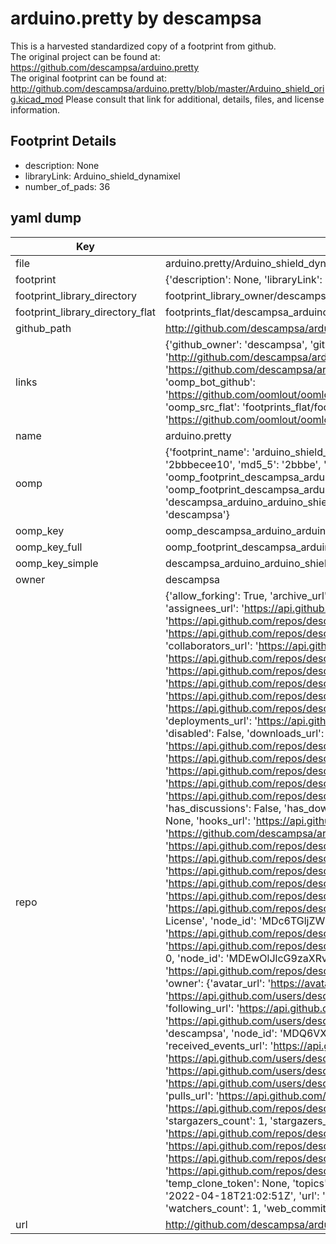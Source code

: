 # arduino.pretty by descampsa  
This is a harvested standardized copy of a footprint from github.  
The original project can be found at:  
https://github.com/descampsa/arduino.pretty  
The original footprint can be found at:
http://github.com/descampsa/arduino.pretty/blob/master/Arduino_shield_orig.kicad_mod
Please consult that link for additional, details, files, and license information.  
## Footprint Details
* description: None  
* libraryLink: Arduino_shield_dynamixel  
* number_of_pads: 36  
## yaml dump  
| Key | Value |  
| --- | --- |  
| file | arduino.pretty/Arduino_shield_dynamixel.kicad_mod |  
| footprint | {'description': None, 'libraryLink': 'Arduino_shield_dynamixel', 'number_of_pads': 36} |  
| footprint_library_directory | footprint_library_owner/descampsa_arduino.pretty |  
| footprint_library_directory_flat | footprints_flat/descampsa_arduino_arduino_shield_dynamixel/working |  
| github_path | http://github.com/descampsa/arduino.pretty/blob/master/Arduino_shield_dynamixel.kicad_mod |  
| links | {'github_owner': 'descampsa', 'github_repo_name': 'arduino.pretty', 'github_src': 'http://github.com/descampsa/arduino.pretty/blob/master/Arduino_shield_orig.kicad_mod', 'github_src_repo': 'https://github.com/descampsa/arduino.pretty', 'oomp_bot': 'footprints/descampsa_arduino_arduino_shield_dynamixel/working', 'oomp_bot_github': 'https://github.com/oomlout/oomlout_oomp_footprint_bot/tree/main/footprints/descampsa_arduino_arduino_shield_dynamixel/working', 'oomp_src_flat': 'footprints_flat/footprints_flat/descampsa_arduino_arduino_shield_dynamixel/working', 'oomp_src_flat_github': 'https://github.com/oomlout/oomlout_oomp_footprint_src/tree/main/footprints_flat/descampsa_arduino_arduino_shield_dynamixel/working'} |  
| name | arduino.pretty |  
| oomp | {'footprint_name': 'arduino_shield_dynamixel', 'library_name': 'arduino', 'md5': '2bbbecee105b06e08b04e8610f21a11d', 'md5_10': '2bbbecee10', 'md5_5': '2bbbe', 'md5_6': '2bbbec', 'oomp_key': 'oomp_descampsa_arduino_arduino_shield_dynamixel', 'oomp_key_extra': 'oomp_footprint_descampsa_arduino_arduino_shield_dynamixel', 'oomp_key_full': 'oomp_footprint_descampsa_arduino_arduino_shield_dynamixel_2bbbec', 'oomp_key_simple': 'descampsa_arduino_arduino_shield_dynamixel', 'original_filename': 'arduino.pretty/Arduino_shield_dynamixel.kicad_mod', 'owner_name': 'descampsa'} |  
| oomp_key | oomp_descampsa_arduino_arduino_shield_dynamixel |  
| oomp_key_full | oomp_footprint_descampsa_arduino_arduino_shield_dynamixel |  
| oomp_key_simple | descampsa_arduino_arduino_shield_dynamixel |  
| owner | descampsa |  
| repo | {'allow_forking': True, 'archive_url': 'https://api.github.com/repos/descampsa/arduino.pretty/{archive_format}{/ref}', 'archived': False, 'assignees_url': 'https://api.github.com/repos/descampsa/arduino.pretty/assignees{/user}', 'blobs_url': 'https://api.github.com/repos/descampsa/arduino.pretty/git/blobs{/sha}', 'branches_url': 'https://api.github.com/repos/descampsa/arduino.pretty/branches{/branch}', 'clone_url': 'https://github.com/descampsa/arduino.pretty.git', 'collaborators_url': 'https://api.github.com/repos/descampsa/arduino.pretty/collaborators{/collaborator}', 'comments_url': 'https://api.github.com/repos/descampsa/arduino.pretty/comments{/number}', 'commits_url': 'https://api.github.com/repos/descampsa/arduino.pretty/commits{/sha}', 'compare_url': 'https://api.github.com/repos/descampsa/arduino.pretty/compare/{base}...{head}', 'contents_url': 'https://api.github.com/repos/descampsa/arduino.pretty/contents/{+path}', 'contributors_url': 'https://api.github.com/repos/descampsa/arduino.pretty/contributors', 'created_at': '2016-10-15T17:18:58Z', 'default_branch': 'master', 'deployments_url': 'https://api.github.com/repos/descampsa/arduino.pretty/deployments', 'description': 'kicad footprints for arduino shield', 'disabled': False, 'downloads_url': 'https://api.github.com/repos/descampsa/arduino.pretty/downloads', 'events_url': 'https://api.github.com/repos/descampsa/arduino.pretty/events', 'fork': False, 'forks': 0, 'forks_count': 0, 'forks_url': 'https://api.github.com/repos/descampsa/arduino.pretty/forks', 'full_name': 'descampsa/arduino.pretty', 'git_commits_url': 'https://api.github.com/repos/descampsa/arduino.pretty/git/commits{/sha}', 'git_refs_url': 'https://api.github.com/repos/descampsa/arduino.pretty/git/refs{/sha}', 'git_tags_url': 'https://api.github.com/repos/descampsa/arduino.pretty/git/tags{/sha}', 'git_url': 'git://github.com/descampsa/arduino.pretty.git', 'has_discussions': False, 'has_downloads': True, 'has_issues': True, 'has_pages': False, 'has_projects': True, 'has_wiki': True, 'homepage': None, 'hooks_url': 'https://api.github.com/repos/descampsa/arduino.pretty/hooks', 'html_url': 'https://github.com/descampsa/arduino.pretty', 'id': 71002349, 'is_template': False, 'issue_comment_url': 'https://api.github.com/repos/descampsa/arduino.pretty/issues/comments{/number}', 'issue_events_url': 'https://api.github.com/repos/descampsa/arduino.pretty/issues/events{/number}', 'issues_url': 'https://api.github.com/repos/descampsa/arduino.pretty/issues{/number}', 'keys_url': 'https://api.github.com/repos/descampsa/arduino.pretty/keys{/key_id}', 'labels_url': 'https://api.github.com/repos/descampsa/arduino.pretty/labels{/name}', 'language': None, 'languages_url': 'https://api.github.com/repos/descampsa/arduino.pretty/languages', 'license': {'key': 'bsd-2-clause', 'name': 'BSD 2-Clause "Simplified" License', 'node_id': 'MDc6TGljZW5zZTQ=', 'spdx_id': 'BSD-2-Clause', 'url': 'https://api.github.com/licenses/bsd-2-clause'}, 'merges_url': 'https://api.github.com/repos/descampsa/arduino.pretty/merges', 'milestones_url': 'https://api.github.com/repos/descampsa/arduino.pretty/milestones{/number}', 'mirror_url': None, 'name': 'arduino.pretty', 'network_count': 0, 'node_id': 'MDEwOlJlcG9zaXRvcnk3MTAwMjM0OQ==', 'notifications_url': 'https://api.github.com/repos/descampsa/arduino.pretty/notifications{?since,all,participating}', 'open_issues': 0, 'open_issues_count': 0, 'owner': {'avatar_url': 'https://avatars.githubusercontent.com/u/7195391?v=4', 'events_url': 'https://api.github.com/users/descampsa/events{/privacy}', 'followers_url': 'https://api.github.com/users/descampsa/followers', 'following_url': 'https://api.github.com/users/descampsa/following{/other_user}', 'gists_url': 'https://api.github.com/users/descampsa/gists{/gist_id}', 'gravatar_id': '', 'html_url': 'https://github.com/descampsa', 'id': 7195391, 'login': 'descampsa', 'node_id': 'MDQ6VXNlcjcxOTUzOTE=', 'organizations_url': 'https://api.github.com/users/descampsa/orgs', 'received_events_url': 'https://api.github.com/users/descampsa/received_events', 'repos_url': 'https://api.github.com/users/descampsa/repos', 'site_admin': False, 'starred_url': 'https://api.github.com/users/descampsa/starred{/owner}{/repo}', 'subscriptions_url': 'https://api.github.com/users/descampsa/subscriptions', 'type': 'User', 'url': 'https://api.github.com/users/descampsa'}, 'private': False, 'pulls_url': 'https://api.github.com/repos/descampsa/arduino.pretty/pulls{/number}', 'pushed_at': '2016-10-15T17:25:56Z', 'releases_url': 'https://api.github.com/repos/descampsa/arduino.pretty/releases{/id}', 'size': 3, 'ssh_url': 'git@github.com:descampsa/arduino.pretty.git', 'stargazers_count': 1, 'stargazers_url': 'https://api.github.com/repos/descampsa/arduino.pretty/stargazers', 'statuses_url': 'https://api.github.com/repos/descampsa/arduino.pretty/statuses/{sha}', 'subscribers_count': 2, 'subscribers_url': 'https://api.github.com/repos/descampsa/arduino.pretty/subscribers', 'subscription_url': 'https://api.github.com/repos/descampsa/arduino.pretty/subscription', 'svn_url': 'https://github.com/descampsa/arduino.pretty', 'tags_url': 'https://api.github.com/repos/descampsa/arduino.pretty/tags', 'teams_url': 'https://api.github.com/repos/descampsa/arduino.pretty/teams', 'temp_clone_token': None, 'topics': [], 'trees_url': 'https://api.github.com/repos/descampsa/arduino.pretty/git/trees{/sha}', 'updated_at': '2022-04-18T21:02:51Z', 'url': 'https://api.github.com/repos/descampsa/arduino.pretty', 'visibility': 'public', 'watchers': 1, 'watchers_count': 1, 'web_commit_signoff_required': False} |  
| url | http://github.com/descampsa/arduino.pretty |  

